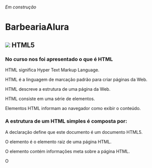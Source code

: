 ###### Em construção

# BarbeariaAlura


## <img src="https://img.icons8.com/color/48/000000/html-5--v1.png"/> HTML5 

<p> 
<h3>No curso nos foi apresentado o que é HTML </h3>
<p>HTML significa Hyper Text Markup Language.</p>
<p>HTML é a linguagem de marcação padrão para criar páginas da Web.</p>
<p>HTML descreve a estrutura de uma página da Web. </p>
<p>HTML consiste em uma série de elementos. </p>
<p>Elementos HTML informam ao navegador como exibir o conteúdo. </p>
<pElementos HTML rotulam partes do conteúdo como "este é um título", "este é um parágrafo", "este é um link", etc. </p>
 
### A estrutura de um HTML simples é composta por: 
 
<p>A <!DOCTYPE html>declaração define que este documento é um documento HTML5.</p>
<p>O <html>elemento é o elemento raiz de uma página HTML.</p>
<p>O <head>elemento contém informações meta sobre a página HTML. </p>
<p>O <title>elemento especifica um título para a página HTML (que é mostrado na barra de título do navegador ou na guia da página). </p>
<p>O <body>elemento define o corpo do documento e é um recipiente para todos os conteúdos visíveis, como títulos, parágrafos, imagens, hiperlinks, tabelas, listas, etc.. </p>

### O que apredemos no projeto:
 
<li> O HTML e suas tags </li>
<li> como definir parágrafos de um texto e títulos <code>&lt;p&gt;</code> e <code>&lt;h1&gt;</code></li>
<li> Destaque no texto com a tag  <code>&lt;strong&gt;</code> </li>
<li> Como representar uma tag em um texto & lt nomeTag & gt ,( o & é escrito tudo junto , esta semparado para representar no texto)</li>
<li> Como dar ênfase para algumas informações do texto, deixando-as em itálico, utilizando a tag <code>&lt;em&gt;</code>  </li>



## <img src="https://img.icons8.com/color/48/000000/css3.png"/> CSS3


## 🛠️ Ferramentas utilizadas para o desenvolvimento

 * [VScode ](https://code.visualstudio.com/download) - IDE utilizada.

## 📌 Versão

 version="1.0"

## ✒️ Autores


* **Alura** - *Plataforma de cursos* - [Alura](https://github.com/alura-cursos)
* **Tuane**  - *Estudante* - [Tuane](https://github.com/Tuanemendes)

